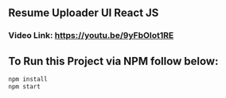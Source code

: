## Resume Uploader UI React JS 
### Video Link: https://youtu.be/9yFbOIot1RE

## To Run this Project via NPM follow below:

```bash
npm install
npm start
```

